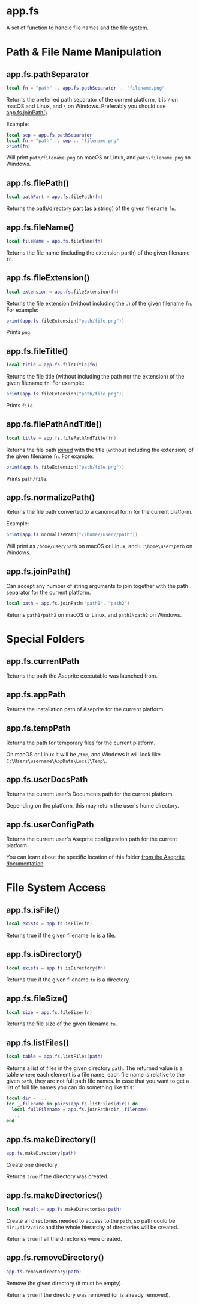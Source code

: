 # app.fs

A set of function to handle file names and the file system.

# Path & File Name Manipulation

## app.fs.pathSeparator

```lua
local fn = "path" .. app.fs.pathSeparator .. "filename.png"
```

Returns the preferred path separator of the current platform, it is
`/` on macOS and Linux, and `\` on Windows. Preferably you should use
[app.fs.joinPath()](#appfsjoinpath).

Example:

```lua
local sep = app.fs.pathSeparator
local fn = "path" .. sep .. "filename.png"
print(fn)
```

Will print `path/filename.png` on macOS or Linux, and `path\filename.png` on Windows.

## app.fs.filePath()

```lua
local pathPart = app.fs.filePath(fn)
```

Returns the path/directory part (as a string) of the given filename `fn`.

## app.fs.fileName()

```lua
local fileName = app.fs.fileName(fn)
```

Returns the file name (including the extension parth) of the given filename `fn`.

## app.fs.fileExtension()

```lua
local extension = app.fs.fileExtension(fn)
```

Returns the file extension (without including the `.`) of the given
filename `fn`. For example:

```lua
print(app.fs.fileExtension("path/file.png"))
```

Prints `png`.

## app.fs.fileTitle()

```lua
local title = app.fs.fileTitle(fn)
```

Returns the file title (without including the path nor the extension)
of the given filename `fn`. For example:

```lua
print(app.fs.fileExtension("path/file.png"))
```

Prints `file`.

## app.fs.filePathAndTitle()

```lua
local title = app.fs.filePathAndTitle(fn)
```

Returns the file path [joined](#appfsjoinpath) with the title (without
including the extension) of the given filename `fn`. For example:

```lua
print(app.fs.fileExtension("path/file.png"))
```

Prints `path/file`.

## app.fs.normalizePath()

Returns the file path converted to a canonical form for the current platform.

Example:

```lua
print(app.fs.normalizePath("//home//user//path"))
```

Will print as `/home/user/path` on macOS or Linux, and `C:\home\user\path` on Windows.

## app.fs.joinPath()

Can accept any number of string arguments to join together with the path separator for the current platform.

```lua
local path = app.fs.joinPath("path1", "path2")
```

Returns `path1/path2` on macOS or Linux, and `path1\path2` on Windows.

# Special Folders

## app.fs.currentPath

Returns the path the Aseprite executable was launched from.

## app.fs.appPath

Returns the installation path of Aseprite for the current platform.

## app.fs.tempPath

Returns the path for temporary files for the current platform.

On macOS or Linux it will be `/tmp`, and Windows it will look like `C:\Users\username\AppData\Local\Temp\`.

## app.fs.userDocsPath

Returns the current user's Documents path for the current platform.

Depending on the platform, this may return the user's home directory.

## app.fs.userConfigPath

Returns the current user's Aseprite configuration path for the current platform.

You can learn about the specific location of this folder [from the Aseprite documentation](https://www.aseprite.org/docs/preferences-folder/).

# File System Access

## app.fs.isFile()

```lua
local exists = app.fs.isFile(fn)
```

Returns true if the given filename `fn` is a file.

## app.fs.isDirectory()

```lua
local exists = app.fs.isDirectory(fn)
```

Returns true if the given filename `fn` is a directory.

## app.fs.fileSize()

```lua
local size = app.fs.fileSize(fn)
```

Returns the file size of the given filename `fn`.

## app.fs.listFiles()

```lua
local table = app.fs.listFiles(path)
```

Returns a list of files in the given directory `path`. The returned
value is a table where each element is a file name, each file name is
relative to the given `path`, they are not full path file names. In
case that you want to get a list of full file names you can do
something like this:

```lua
local dir = ...
for _,filename in pairs(app.fs.listFiles(dir)) do
  local fullFilename = app.fs.joinPath(dir, filename)
  ...
end
```

## app.fs.makeDirectory()

```lua
app.fs.makeDirectory(path)
```

Create one directory.

Returns `true` if the directory was created.

## app.fs.makeDirectories()

```lua
local result = app.fs.makeDirectories(path)
```

Create all directories needed to access to the `path`, so path could
be `dir1/dir2/dir3` and the whole hierarchy of directories will be
created.

Returns `true` if all the directories were created.

## app.fs.removeDirectory()

```lua
app.fs.removeDirectory(path)
```

Remove the given directory (it must be empty).

Returns `true` if the directory was removed (or is already removed).
